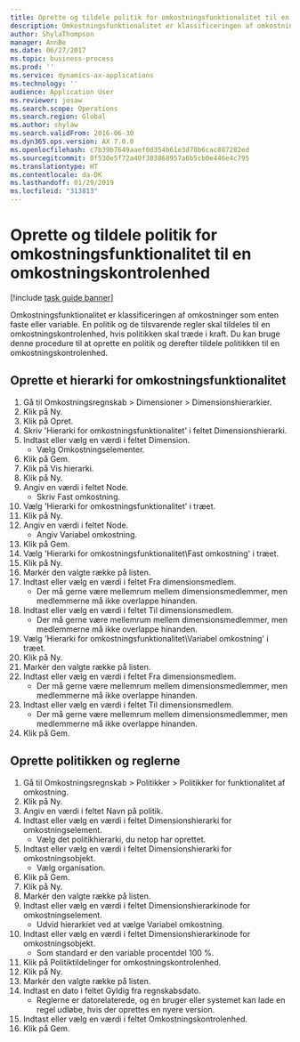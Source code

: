 ```yaml
---
title: Oprette og tildele politik for omkostningsfunktionalitet til en omkostningskontrolenhed
description: Omkostningsfunktionalitet er klassificeringen af omkostninger som enten faste eller variable.
author: ShylaThompson
manager: AnnBe
ms.date: 06/27/2017
ms.topic: business-process
ms.prod: ''
ms.service: dynamics-ax-applications
ms.technology: ''
audience: Application User
ms.reviewer: josaw
ms.search.scope: Operations
ms.search.region: Global
ms.author: shylaw
ms.search.validFrom: 2016-06-30
ms.dyn365.ops.version: AX 7.0.0
ms.openlocfilehash: c7b39b7649aaef0d354b61e3d70b6cac887282ed
ms.sourcegitcommit: 0f530e5f72a40f383868957a6b5cb0e446e4c795
ms.translationtype: HT
ms.contentlocale: da-DK
ms.lasthandoff: 01/29/2019
ms.locfileid: "313813"
---
```

# <a name="create-and-assign-a-cost-behavior-policy-to-a-cost-control-unit"></a>Oprette og tildele politik for omkostningsfunktionalitet til en omkostningskontrolenhed

[!include [task guide banner](../../includes/task-guide-banner.md)]

Omkostningsfunktionalitet er klassificeringen af omkostninger som enten faste eller variable. En politik og de tilsvarende regler skal tildeles til en omkostningskontrolenhed, hvis politikken skal træde i kraft. Du kan bruge denne procedure til at oprette en politik og derefter tildele politikken til en omkostningskontrolenhed.


## <a name="create-a-cost-behavior-hierarchy"></a>Oprette et hierarki for omkostningsfunktionalitet
1. Gå til Omkostningsregnskab > Dimensioner > Dimensionshierarkier.
2. Klik på Ny.
3. Klik på Opret.
4. Skriv 'Hierarki for omkostningsfunktionalitet' i feltet Dimensionshierarki.
5. Indtast eller vælg en værdi i feltet Dimension.
    * Vælg Omkostningselementer.  
6. Klik på Gem.
7. Klik på Vis hierarki.
8. Klik på Ny.
9. Angiv en værdi i feltet Node.
    * Skriv Fast omkostning.  
10. Vælg 'Hierarki for omkostningsfunktionalitet' i træet.
11. Klik på Ny.
12. Angiv en værdi i feltet Node.
    * Angiv Variabel omkostning.  
13. Klik på Gem.
14. Vælg 'Hierarki for omkostningsfunktionalitet\Fast omkostning' i træet.
15. Klik på Ny.
16. Markér den valgte række på listen.
17. Indtast eller vælg en værdi i feltet Fra dimensionsmedlem.
    * Der må gerne være mellemrum mellem dimensionsmedlemmer, men medlemmerne må ikke overlappe hinanden.  
18. Indtast eller vælg en værdi i feltet Til dimensionsmedlem.
    * Der må gerne være mellemrum mellem dimensionsmedlemmer, men medlemmerne må ikke overlappe hinanden.  
19. Vælg 'Hierarki for omkostningsfunktionalitet\Variabel omkostning' i træet.
20. Klik på Ny.
21. Markér den valgte række på listen.
22. Indtast eller vælg en værdi i feltet Fra dimensionsmedlem.
    * Der må gerne være mellemrum mellem dimensionsmedlemmer, men medlemmerne må ikke overlappe hinanden.  
23. Indtast eller vælg en værdi i feltet Til dimensionsmedlem.
    * Der må gerne være mellemrum mellem dimensionsmedlemmer, men medlemmerne må ikke overlappe hinanden.  
24. Klik på Gem.

## <a name="create-the-policy-and-rules"></a>Oprette politikken og reglerne
1. Gå til Omkostningsregnskab > Politikker > Politikker for funktionalitet af omkostning.
2. Klik på Ny.
3. Angiv en værdi i feltet Navn på politik.
4. Indtast eller vælg en værdi i feltet Dimensionshierarki for omkostningselement.
    * Vælg det politikhierarki, du netop har oprettet.  
5. Indtast eller vælg en værdi i feltet Dimensionshierarki for omkostningsobjekt.
    * Vælg organisation.  
6. Klik på Gem.
7. Klik på Ny.
8. Markér den valgte række på listen.
9. Indtast eller vælg en værdi i feltet Dimensionshierarkinode for omkostningselement.
    * Udvid hierarkiet ved at vælge Variabel omkostning.  
10. Indtast eller vælg en værdi i feltet Dimensionshierarkinode for omkostningsobjekt.
    * Som standard er den variable procentdel 100 %.  
11. Klik på Politiktildelinger for omkostningskontrolenhed.
12. Klik på Ny.
13. Markér den valgte række på listen.
14. Indtast en dato i feltet Gyldig fra regnskabsdato.
    * Reglerne er datorelaterede, og en bruger eller systemet kan lade en regel udløbe, hvis der oprettes en nyere version.  
15. Indtast eller vælg en værdi i feltet Omkostningskontrolenhed.
16. Klik på Gem.

